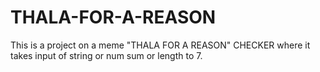 # THALA-FOR-A-REASON
This is a project on a meme "THALA FOR A REASON" CHECKER where it takes input of string or num sum or length to 7. 
